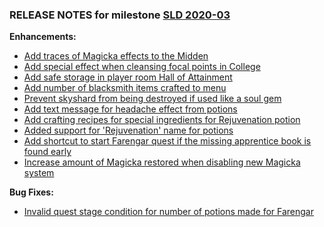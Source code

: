 ### RELEASE NOTES for milestone [SLD 2020-03](https://github.com/SkyrimLL/SDPlus/milestone/69?closed=1) 
**Enhancements:** 
- [Add traces of Magicka effects to the Midden](https://github.com/SkyrimLL/SDPlus/issues/1006)
- [Add special effect when cleansing focal points in College ](https://github.com/SkyrimLL/SDPlus/issues/1001)
- [Add safe storage in player room Hall of Attainment ](https://github.com/SkyrimLL/SDPlus/issues/1000)
- [Add number of blacksmith items crafted to menu](https://github.com/SkyrimLL/SDPlus/issues/999)
- [Prevent skyshard from being destroyed if used like a soul gem](https://github.com/SkyrimLL/SDPlus/issues/998)
- [Add text message for headache effect from potions](https://github.com/SkyrimLL/SDPlus/issues/992)
- [Add crafting recipes for special ingredients for Rejuvenation potion](https://github.com/SkyrimLL/SDPlus/issues/988)
- [Added support for 'Rejuvenation' name for potions ](https://github.com/SkyrimLL/SDPlus/issues/987)
- [Add shortcut to start Farengar quest if the missing apprentice book is found early](https://github.com/SkyrimLL/SDPlus/issues/985)
- [Increase amount of Magicka restored when disabling new Magicka system](https://github.com/SkyrimLL/SDPlus/issues/938)

**Bug Fixes:** 
- [Invalid quest stage condition for number of potions made for Farengar](https://github.com/SkyrimLL/SDPlus/issues/989)

